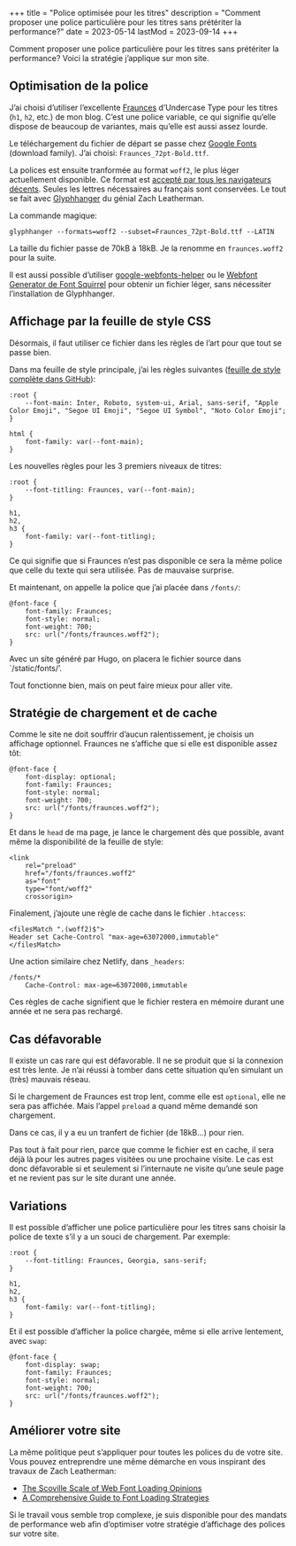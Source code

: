 +++
title = "Police optimisée pour les titres"
description = "Comment proposer une police particulière pour les titres sans prétériter la performance?"
date = 2023-05-14
lastMod = 2023-09-14
+++

Comment proposer une police particulière pour les titres sans prétériter la performance? Voici la stratégie j’applique sur mon site.

## Optimisation de la police

J’ai choisi d’utiliser l’excellente [Fraunces](https://fraunces.undercase.xyz/) d’Undercase Type pour les titres (`h1`, `h2`, etc.) de mon blog. C’est une police variable, ce qui signifie qu’elle dispose de beaucoup de variantes, mais qu’elle est aussi assez lourde.

Le téléchargement du fichier de départ se passe chez [Google Fonts](https://fonts.google.com/specimen/Fraunces) (download family). J’ai choisi: `Fraunces_72pt-Bold.ttf`.

La polices est ensuite tranformée au format `woff2`, le plus léger actuellement disponible. Ce format est [accepté par tous les navigateurs décents](https://caniuse.com/woff2). Seules les lettres nécessaires au français sont conservées. Le tout se fait avec [Glyphhanger](https://github.com/zachleat/glyphhanger) du génial Zach Leatherman.

La commande magique:

```
glyphhanger --formats=woff2 --subset=Fraunces_72pt-Bold.ttf --LATIN
```

La taille du fichier passe de 70kB à 18kB. Je la renomme en `fraunces.woff2` pour la suite.

Il est aussi possible d’utiliser [google-webfonts-helper](https://gwfh.mranftl.com/fonts) ou le [Webfont Generator de Font Squirrel](https://www.fontsquirrel.com/tools/webfont-generator) pour obtenir un fichier léger, sans nécessiter l’installation de Glyphhanger.

## Affichage par la feuille de style CSS

Désormais, il faut utiliser ce fichier dans les règles de l’art pour que tout se passe bien.

Dans ma feuille de style principale, j’ai les règles suivantes ([feuille de style complète dans GitHub](https://github.com/nfriedli/nicolasfriedli.ch/blob/main/assets/css/screen.css)):

```
:root {
    --font-main: Inter, Roboto, system-ui, Arial, sans-serif, "Apple Color Emoji", "Segoe UI Emoji", "Segoe UI Symbol", "Noto Color Emoji";
}

html {
    font-family: var(--font-main);
}
```

Les nouvelles règles pour les 3 premiers niveaux de titres:

```
:root {
    --font-titling: Fraunces, var(--font-main);
}

h1,
h2,
h3 {
    font-family: var(--font-titling);
}
```

Ce qui signifie que si Fraunces n’est pas disponible ce sera la même police que celle du texte qui sera utilisée. Pas de mauvaise surprise.

Et maintenant, on appelle la police que j’ai placée dans `/fonts/`:

```
@font-face {
    font-family: Fraunces;
    font-style: normal;
    font-weight: 700;
    src: url("/fonts/fraunces.woff2");
}
```

Avec un site généré par Hugo, on placera le fichier source dans `/static/fonts/’.

Tout fonctionne bien, mais on peut faire mieux pour aller vite.

## Stratégie de chargement et de cache

Comme le site ne doit souffrir d’aucun ralentissement, je choisis un affichage optionnel. Fraunces ne s’affiche que si elle est disponible assez tôt:

```
@font-face {
    font-display: optional;
    font-family: Fraunces;
    font-style: normal;
    font-weight: 700;
    src: url("/fonts/fraunces.woff2");
}
```

Et dans le `head` de ma page, je lance le chargement dès que possible, avant même la disponibilité de la feuille de style:

```
<link 
    rel="preload" 
    href="/fonts/fraunces.woff2" 
    as="font" 
    type="font/woff2" 
    crossorigin>
```

Finalement, j’ajoute une règle de cache dans le fichier `.htaccess`:

```
<filesMatch ".(woff2)$">
Header set Cache-Control "max-age=63072000,immutable"
</filesMatch>
```

Une action similaire chez Netlify, dans `_headers`:

```
/fonts/*
    Cache-Control: max-age=63072000,immutable
```

Ces règles de cache signifient que le fichier restera en mémoire durant une année et ne sera pas rechargé.

## Cas défavorable

Il existe un cas rare qui est défavorable. Il ne se produit que si la connexion est très lente. Je n’ai réussi à tomber dans cette situation qu’en simulant un (très) mauvais réseau.

Si le chargement de Fraunces est trop lent, comme elle est `optional`, elle ne sera pas affichée. Mais l’appel `preload` a quand même demandé son chargement.

Dans ce cas, il y a eu un tranfert de fichier (de 18kB...) pour rien.

Pas tout à fait pour rien, parce que comme le fichier est en cache, il sera déjà là pour les autres pages visitées ou une prochaine visite. Le cas est donc défavorable si et seulement si l’internaute ne visite qu’une seule page et ne revient pas sur le site durant une année.

## Variations

Il est possible d’afficher une police particulière pour les titres sans choisir la police de texte s’il y a un souci de chargement. Par exemple:

```
:root {
    --font-titling: Fraunces, Georgia, sans-serif;
}

h1,
h2,
h3 {
    font-family: var(--font-titling);
}
```

Et il est possible d’afficher la police chargée, même si elle arrive lentement, avec `swap`:

```
@font-face {
    font-display: swap;
    font-family: Fraunces;
    font-style: normal;
    font-weight: 700;
    src: url("/fonts/fraunces.woff2");
}
```

## Améliorer votre site

La même politique peut s’appliquer pour toutes les polices du de votre site. Vous pouvez entreprendre une même démarche en vous inspirant des travaux de Zach Leatherman:

- [The Scoville Scale of Web Font Loading Opinions](https://beyondtellerrand.com/events/dusseldorf-2019/speakers/zach-leatherman)
- [A Comprehensive Guide to Font Loading Strategies](https://www.zachleat.com/web/comprehensive-webfonts/)

Si le travail vous semble trop complexe, je suis disponible pour des mandats de performance web afin d’optimiser votre stratégie d’affichage des polices sur votre site.